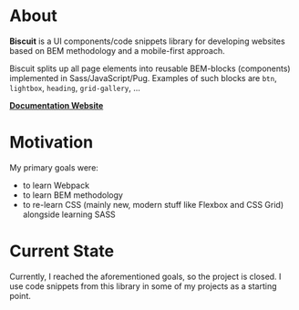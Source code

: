 # About

**Biscuit** is a UI components/code snippets library for developing websites based on BEM methodology and a mobile-first approach.

Biscuit splits up all page elements into reusable BEM-blocks (components) implemented in Sass/JavaScript/Pug. Examples of such blocks are `btn`, `lightbox`, `heading`, `grid-gallery`, ...

[**Documentation Website**](https://andreyponomarev.ru/biscuit-components/)

# Motivation

My primary goals were:

* to learn Webpack
* to learn BEM methodology
* to re-learn CSS (mainly new, modern stuff like Flexbox and CSS Grid) alongside learning SASS

# Current State

Currently, I reached the aforementioned goals, so the project is closed. I use code snippets from this library in some of my projects as a starting point.
